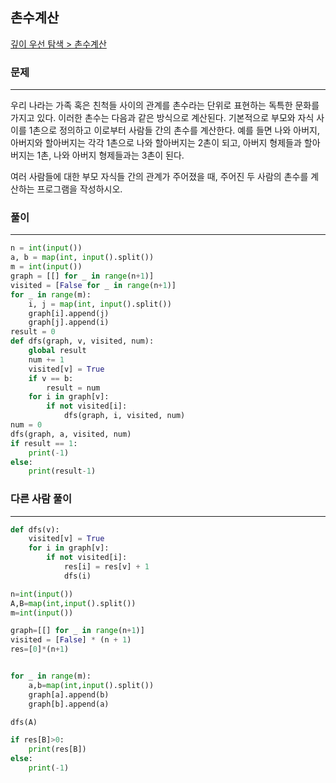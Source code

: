 ## 촌수계산

[깊이 우선 탐색 > 촌수계산](https://www.acmicpc.net/problem/2644)

### 문제
---
우리 나라는 가족 혹은 친척들 사이의 관계를 촌수라는 단위로 표현하는 독특한 문화를 가지고 있다. 이러한 촌수는 다음과 같은 방식으로 계산된다. 기본적으로 부모와 자식 사이를 1촌으로 정의하고 이로부터 사람들 간의 촌수를 계산한다. 예를 들면 나와 아버지, 아버지와 할아버지는 각각 1촌으로 나와 할아버지는 2촌이 되고, 아버지 형제들과 할아버지는 1촌, 나와 아버지 형제들과는 3촌이 된다.

여러 사람들에 대한 부모 자식들 간의 관계가 주어졌을 때, 주어진 두 사람의 촌수를 계산하는 프로그램을 작성하시오.

### 풀이
---
```python
n = int(input())
a, b = map(int, input().split())
m = int(input())
graph = [[] for _ in range(n+1)]
visited = [False for _ in range(n+1)]
for _ in range(m):
    i, j = map(int, input().split())
    graph[i].append(j)
    graph[j].append(i)
result = 0
def dfs(graph, v, visited, num):
    global result
    num += 1
    visited[v] = True
    if v == b:
        result = num
    for i in graph[v]:
        if not visited[i]:
            dfs(graph, i, visited, num)
num = 0
dfs(graph, a, visited, num)
if result == 1:
    print(-1)
else:
    print(result-1)
```

### 다른 사람 풀이
---
```python
def dfs(v):
    visited[v] = True
    for i in graph[v]:
        if not visited[i]:
            res[i] = res[v] + 1
            dfs(i)

n=int(input())
A,B=map(int,input().split())
m=int(input())

graph=[[] for _ in range(n+1)]
visited = [False] * (n + 1)
res=[0]*(n+1)


for _ in range(m):
    a,b=map(int,input().split())
    graph[a].append(b)
    graph[b].append(a)

dfs(A)

if res[B]>0:
    print(res[B])
else:
    print(-1)
```
